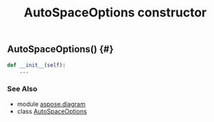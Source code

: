 ﻿---
title: AutoSpaceOptions constructor
second_title: Aspose.Diagram for Python via .NET API References
description: 
type: docs
weight: 10
url: /python-net/aspose.diagram/autospaceoptions/__init__/
is_root: false
---

## AutoSpaceOptions() {#}



```python
def __init__(self):
    ...
```





### See Also
* module [aspose.diagram](../../)
* class [AutoSpaceOptions](/diagram/python-net/aspose.diagram/autospaceoptions)
